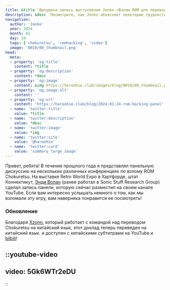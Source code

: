 ```yaml
---
title: &title 'Выпущена запись выступления Jonko «Взлом ROM для перевода видеоигры»
description: &desc 'Посмотрите, как Jonko объясняет некоторые трудности взлома Chokuretsu живой аудитории на Retro World Expo'
navigation:
  author: 'Jonko'
  year: 2024
  month: 01
  day: 24
  tags: ['chokuretsu', 'romhacking', 'video']
  image: '0010/00_thumbnail.png'
head:
  meta:
  - property: 'og:title'
    content: *title
  - property: 'og:description'
    content: *desc
  - property: 'og:image'
    content: &img https://haroohie.club/images/blog/0010/00_thumbnail.png
  - property: 'og:image:alt'
    content: ''
  - property: 'og:url'
    content: 'https://haroohie.club/blog/2024-01-24-rom-hacking-panel'
  - name: 'twitter:title'
    value: *title
  - name: 'twitter:description'
    value: *desc
  - name: 'twitter:image'
    value: *img
  - name: 'twitter:site'
    value: '@haroohie'
  - name: 'twitter:card'
    value: 'summary_large_image'
---
```

Привет, ребята! В течение прошлого года я представлял панельную дискуссию на нескольких различных конференциях по взлому ROM Chokuretsu.
На выставке Retro World Expo в Хартфорде, штат Коннектикут, [Энди Волан](https://www.youtube.com/@andywolan) (ранее работал в Sonic Stuff Research Group)
сделал запись панели, которую сейчас разместил на своем канале YouTube. Если вам интересно услышать немного о том, как мы взломали
эту игру, вам наверняка понравится ее посмотреть!

### Обновление
Благодаря [Xzonn](xzonn.top), который работает с командой над переводом Chokuretsu на китайский язык, этот доклад теперь переведен на китайский язык.
и доступен с китайскими субтитрами на YouTube и [bilbili](https://www.bilibili.com/video/BV1w4421P7Wd/)!

::youtube-video
----
video: 5Gk6WTr2eDU
----
::
